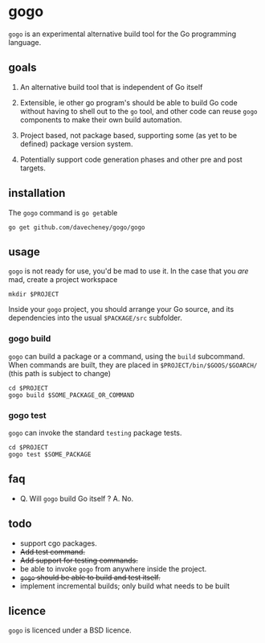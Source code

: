 # gogo


`gogo` is an experimental alternative build tool for the Go programming language.

## goals

 1. An alternative build tool that is independent of Go itself

 2. Extensible, ie other go program's should be able to build Go code without having to shell out to the `go` tool, and other code can reuse `gogo` components to make their own build automation.

 3. Project based, not package based, supporting some (as yet to be defined) package version system.

 4. Potentially support code generation phases and other pre and post targets.

## installation

The `gogo` command is `go get`able

    go get github.com/davecheney/gogo/gogo

## usage

`gogo` is not ready for use, you'd be mad to use it. In the case that you _are_ mad, create a project workspace 

    mkdir $PROJECT

Inside your `gogo` project, you should arrange your Go source, and its dependencies into the usual `$PACKAGE/src` subfolder.

### gogo build

`gogo` can build a package or a command, using the `build` subcommand. When commands are built, they are placed in `$PROJECT/bin/$GOOS/$GOARCH/` (this path is subject to change)

    cd $PROJECT
    gogo build $SOME_PACKAGE_OR_COMMAND

### gogo test

`gogo` can invoke the standard `testing` package tests. 

    cd $PROJECT
    gogo test $SOME_PACKAGE

## faq

 * Q. Will `gogo` build Go itself ? A. No.

## todo

 * support cgo packages.
 * ~~Add test command.~~
 * ~~Add support for testing commands.~~
 * be able to invoke `gogo` from anywhere inside the project.
 * ~~`gogo` should be able to build and test itself.~~
 * implement incremental builds; only build what needs to be built

## licence

`gogo` is licenced under a BSD licence.
